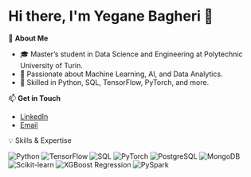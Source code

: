 # Hi there, I'm Yegane Bagheri 👋

🚀 **About Me**  
- 🎓 Master’s student in Data Science and Engineering at Polytechnic University of Turin.  
- 🌟 Passionate about Machine Learning, AI, and Data Analytics.  
- 🔧 Skilled in Python, SQL, TensorFlow, PyTorch, and more.

📫 **Get in Touch**  
- [LinkedIn](https://linkedin.com/in/yegane-bagheri/)  
- [Email](mailto:yegane.bagheri@studenti.polito.it)

💡 Skills & Expertise

![Python](https://img.shields.io/badge/Python-3776AB?style=for-the-badge&logo=python&logoColor=gray)
![TensorFlow](https://img.shields.io/badge/TensorFlow-FF6F00?style=for-the-badge&logo=tensorflow&logoColor=white)
![SQL](https://img.shields.io/badge/SQL-4479A1?style=for-the-badge&logo=postgresql&logoColor=white)
![PyTorch](https://img.shields.io/badge/Technology-Color?style=for-the-badge&logo=LogoName&logoColor=white)
![PostgreSQL](https://img.shields.io/badge/Technology-Color?style=for-the-badge&logo=LogoName&logoColor=white)
![MongoDB](https://img.shields.io/badge/Technology-Color?style=for-the-badge&logo=LogoName&logoColor=white)
![Scikit-learn](https://img.shields.io/badge/Technology-Color?style=for-the-badge&logo=LogoName&logoColor=white)
![XGBoost Regression](https://img.shields.io/badge/Technology-Color?style=for-the-badge&logo=LogoName&logoColor=white)
![PySpark](https://img.shields.io/badge/Technology-Color?style=for-the-badge&logo=PySpark&logoColor=white)

